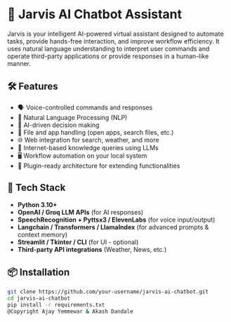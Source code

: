 # 🤖 Jarvis AI Chatbot Assistant

Jarvis is your intelligent AI-powered virtual assistant designed to automate tasks, provide hands-free interaction, and improve workflow efficiency. It uses natural language understanding to interpret user commands and operate third-party applications or provide responses in a human-like manner.

## 🛠️ Features

- 🗣️ Voice-controlled commands and responses  
- 💬 Natural Language Processing (NLP)  
- 🧠 AI-driven decision making  
- 📁 File and app handling (open apps, search files, etc.)  
- 🌐 Web integration for search, weather, and more  
- 🛜 Internet-based knowledge queries using LLMs  
- 🖥️ Workflow automation on your local system  
- 🔌 Plugin-ready architecture for extending functionalities

## 🚀 Tech Stack

- **Python 3.10+**
- **OpenAI / Groq LLM APIs** (for AI responses)
- **SpeechRecognition + Pyttsx3 / ElevenLabs** (for voice input/output)
- **Langchain / Transformers / LlamaIndex** (for advanced prompts & context memory)
- **Streamlit / Tkinter / CLI** (for UI - optional)
- **Third-party API integrations** (Weather, News, etc.)

## 📦 Installation

```bash
git clone https://github.com/your-username/jarvis-ai-chatbot.git
cd jarvis-ai-chatbot
pip install -r requirements.txt
@Copyright Ajay Yemmewar & Akash Dandale
